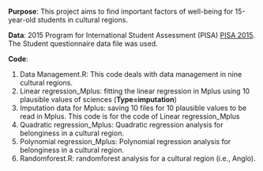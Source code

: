 **Purpose**: This project aims to find important factors of well-being for 15-year-old students in cultural regions. 

**Data**: 2015 Program for International Student Assessment (PISA) [PISA 2015](https://www.oecd.org/pisa/data/2015database/).
The Student questionnaire data file was used. 

**Code**: 
1.	Data Management.R: This code deals with data management in nine cultural regions. 
2.	Linear regression_Mplus: fitting the linear regression in Mplus using 10 plausible values of sciences (**Type=imputation**)
3.	Imputation data for Mplus: saving 10 files for 10 plausible values to be read in Mplus. This code is for the code of Linear 
    regression_Mplus
4.	Quadratic regression_Mplus: Quadratic regression analysis for belonginess in a cultural region.
5.	Polynomial regression_Mplus: Polynomial regression analysis for belonginess in a cultural region.
6.	Randomforest.R: randomforest analysis for a cultural region (i.e., Anglo).

